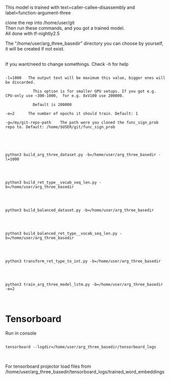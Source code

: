 This model is trained with text=caller-callee-disassembly and label=function-argument-three

clone the rep into /home/user/git
</br>
Then run these commands, and you got a trained model.
</br>
All done with tf-nightly2.5
</br>

The "/home/user/arg_three_basedir" directory you can choose by yourself, it will be
created if not exist.


</br>
If you want/need to change somethings. Check -h for help
<pre><code>
-l=1000   The output text will be maximum this value, bigger ones will be discarded. <br/>
			This option is for smaller GPU setups. If you got e.g. CPU-only use ~300-1000,  for e.g. 8xV100 use 200000.</br>
			Default is 200000</br>
-e=2	  The number of epochs it should train. Default: 1</br>
-g=/my/git-repo-path	The path were you cloned the func_sign_prob repo to. Default: /home/$USER/git/func_sign_prob</br>
</code></pre>
</br>


<pre><code>
python3 build_arg_three_dataset.py -b=/home/user/arg_three_basedir -l=1000
</code></pre>
</br>

<pre><code>
python3 build_ret_type__vocab_seq_len.py -b=/home/user/arg_three_basedir
</code></pre>
</br>

<pre><code>
python3 build_balanced_dataset.py -b=/home/user/arg_three_basedir
</code></pre>
</br>

<pre><code>
python3 build_balanced_ret_type__vocab_seq_len.py -b=/home/user/arg_three_basedir
</code></pre>
</br>

<pre><code>
python3 transform_ret_type_to_int.py -b=/home/user/arg_three_basedir
</code></pre>
</br>

<pre><code>
python3 train_arg_three_model_lstm.py -b=/home/user/arg_three_basedir -e=2
</code></pre>
</br>



# Tensorboard
Run in console
<pre><code>
tensorboard --logdir=/home/user/arg_three_basedir/tensorboard_logs
</code></pre>
</br>

For tensorboard projector load files from /home/user/arg_three_basedir/tensorboard_logs/trained_word_embeddings
